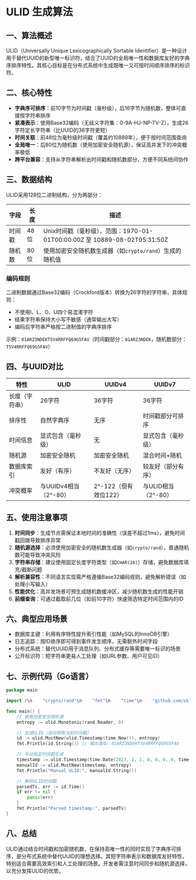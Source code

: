 # ULID 生成算法

## 一、算法概述
ULID（Universally Unique Lexicographically Sortable Identifier）是一种设计用于替代UUID的新型唯一标识符，结合了UUID的全局唯一性和数据库友好的字典序排序特性。其核心目标是在分布式系统中生成既唯一又可按时间顺序排序的标识符。

## 二、核心特性
- **字典序可排序**：前10字节为时间戳（毫秒级），后16字节为随机数，整体可直接按字符串排序
- **紧凑表示**：使用Base32编码（无歧义字符集：0-9A-HJ-NP-TV-Z），生成26字符定长字符串（比UUID的36字符更短）
- **时间关联**：前48位为毫秒级时间戳（覆盖约10889年），便于按时间范围查询
- **全局唯一**：后80位为随机数（使用加密安全随机源），保证高并发下的冲突概率极低
- **跨平台兼容**：支持从字符串解析出时间戳和随机数部分，方便不同系统间协作

## 三、数据结构
ULID采用128位二进制结构，分为两部分：

| 字段       | 长度  | 描述                                                                 |
|------------|-------|----------------------------------------------------------------------|
| 时间戳     | 48位  | Unix时间戳（毫秒级），范围：1970-01-01T00:00:00Z 至 10889-08-02T05:31:50Z |
| 随机数     | 80位  | 使用加密安全随机数生成器（如`crypto/rand`）生成的随机值               |

### 编码规则
二进制数据通过Base32编码（Crockford版本）转换为26字符的字符串，具体规则：
- 不使用I、L、O、U四个易混淆字符
- 结果字符串保持大小写不敏感（通常输出大写）
- 编码后字符串严格按二进制值的字典序排序

示例：`01ARZ3NDEKTSV4RRFFQ69G5FAV`（时间戳部分：`01ARZ3NDEK`，随机数部分：`TSV4RRFFQ69G5FAV`）

## 四、与UUID对比
| 特性         | ULID                  | UUIDv4                | UUIDv7                |
|--------------|-----------------------|-----------------------|-----------------------|
| 长度（字符串）| 26字符                | 36字符                | 36字符                |
| 排序性       | 自然字典序            | 无序                  | 时间戳部分可排序      |
| 时间信息     | 显式包含（毫秒级）    | 无                    | 显式包含（毫秒级）    |
| 随机源       | 加密安全随机          | 加密安全随机          | 混合时间+随机         |
| 数据库索引   | 友好（有序）          | 不友好（无序）        | 较友好（部分有序）    |
| 冲突概率     | 与UUIDv4相当（2^-80）  | 2^-122（但有效位122） | 与ULID相当（2^-80）   |

## 五、使用注意事项
1. **时间同步**：生成节点需保证本地时间的准确性（误差不超过1ms），避免时间戳回拨导致排序异常
2. **随机源选择**：必须使用加密安全的随机数生成器（如`crypto/rand`），普通随机数可能导致冲突风险
3. **字符串存储**：建议使用固定长度字符类型（如`CHAR(26)`）存储，避免数据库填充/截断问题
4. **解析兼容性**：不同语言实现需严格遵循Base32编码规则，避免解析错误（如处理小写输入）
5. **性能优化**：高并发场景可预生成随机数缓冲区，减少随机数生成的性能开销
6. **前缀查询**：可通过截取前几位（如前10字符）快速筛选特定时间范围内的ID

## 六、典型应用场景
- 数据库主键：利用有序特性提升索引性能（如MySQL的InnoDB引擎）
- 日志追踪：按ID排序即可得到事件发生顺序，无需额外时间字段
- 分布式系统：替代UUID用于消息队列、分布式缓存等需要唯一标识的场景
- 公开标识符：短字符串更易人工处理（如URL参数、用户可见ID）

## 七、示例代码（Go语言）
```go
package main

import (\n    "crypto/rand"\n    "fmt"\n    "time"\n    "github.com/oklog/ulid/v2"\n)

func main() {
    // 使用加密安全随机源
    entropy := ulid.Monotonic(rand.Reader, 0) 

    // 生成ULID（自动获取当前时间戳）
    id := ulid.MustNew(ulid.Timestamp(time.Now()), entropy)
    fmt.Println(id.String()) // 输出类似：01ARZ3NDEKTSV4RRFFQ69G5FAV

    // 手动指定时间戳生成
    timestamp := ulid.Timestamp(time.Date(2023, 1, 1, 0, 0, 0, 0, time.UTC))
    manualId := ulid.MustNew(timestamp, entropy)
    fmt.Println("Manual ULID:", manualId.String())

    // 解析ULID时间戳
    parsedTs, err := id.Time()
    if err != nil {
        panic(err)
    }
    fmt.Println("Parsed timestamp:", parsedTs)
}
```

## 八、总结
ULID通过结合时间戳和加密随机数，在保持高唯一性的同时实现了字典序可排序，是分布式系统中替代UUID的理想选择。其短字符串表示和数据库友好特性，特别适合需要高效索引和人工处理的场景。开发者需注意时间同步和随机源选择，以充分发挥ULID的优势。